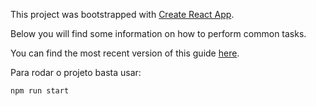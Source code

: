 
This project was bootstrapped with [Create React App](https://github.com/facebookincubator/create-react-app).

Below you will find some information on how to perform common tasks.<br>

You can find the most recent version of this guide [here](https://github.com/facebookincubator/create-react-app/blob/master/packages/react-scripts/template/README.md).

Para rodar o projeto basta usar:

    npm run start
